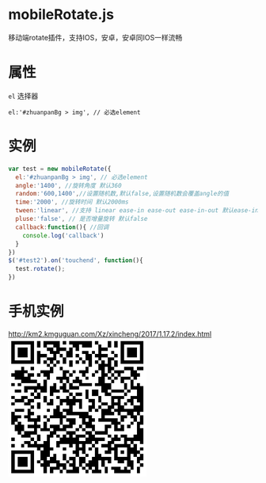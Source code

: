 # mobileRotate.js
移动端rotate插件，支持IOS，安卓，安卓同IOS一样流畅
# 属性  
`el` 选择器  
```
el:'#zhuanpanBg > img', // 必选element
```
# 实例
```javascript
var test = new mobileRotate({  
  el:'#zhuanpanBg > img', // 必选element
  angle:'1400', //旋转角度 默认360
  random:'600,1400',//设置随机数,默认false,设置随机数会覆盖angle的值
  time:'2000', //旋转时间 默认2000ms
  tween:'linear', //支持 linear ease-in ease-out ease-in-out 默认ease-in-out
  pluse:'false', // 是否增量旋转 默认false
  callback:function(){ //回调
    console.log('callback')
  }
})
$('#test2').on('touchend', function(){
  test.rotate();
})
```

# 手机实例
http://km2.kmguguan.com/Xz/xincheng/2017/1.17.2/index.html  
![qrcode](https://github.com/q310550690/mobileRotate.js/blob/master/qrcode.png?raw=true "二维码")
